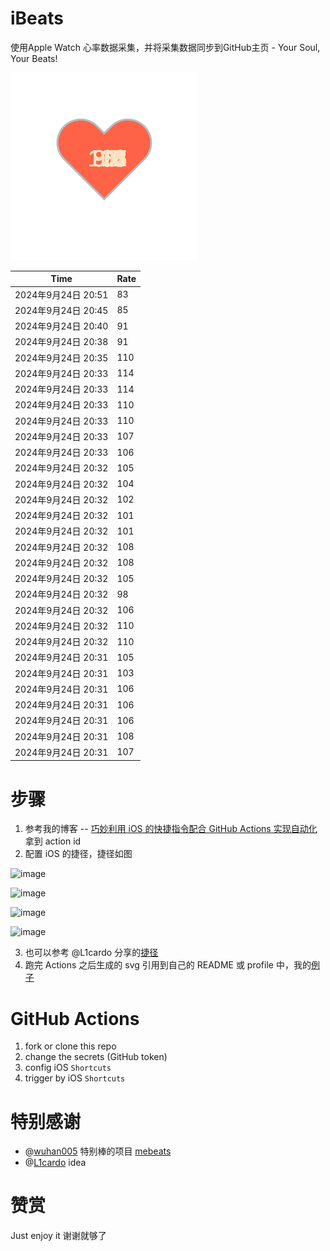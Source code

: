 # iBeats
使用Apple Watch 心率数据采集，并将采集数据同步到GitHub主页 - Your Soul, Your Beats!

![](./files/heart.svg)

<!--START_SECTION:my_heart_rate-->
| Time | Rate | 
 | ---- | ---- | 
| 2024年9月24日 20:51 | 83 |
| 2024年9月24日 20:45 | 85 |
| 2024年9月24日 20:40 | 91 |
| 2024年9月24日 20:38 | 91 |
| 2024年9月24日 20:35 | 110 |
| 2024年9月24日 20:33 | 114 |
| 2024年9月24日 20:33 | 114 |
| 2024年9月24日 20:33 | 110 |
| 2024年9月24日 20:33 | 110 |
| 2024年9月24日 20:33 | 107 |
| 2024年9月24日 20:33 | 106 |
| 2024年9月24日 20:32 | 105 |
| 2024年9月24日 20:32 | 104 |
| 2024年9月24日 20:32 | 102 |
| 2024年9月24日 20:32 | 101 |
| 2024年9月24日 20:32 | 101 |
| 2024年9月24日 20:32 | 108 |
| 2024年9月24日 20:32 | 108 |
| 2024年9月24日 20:32 | 105 |
| 2024年9月24日 20:32 | 98 |
| 2024年9月24日 20:32 | 106 |
| 2024年9月24日 20:32 | 110 |
| 2024年9月24日 20:32 | 110 |
| 2024年9月24日 20:31 | 105 |
| 2024年9月24日 20:31 | 103 |
| 2024年9月24日 20:31 | 106 |
| 2024年9月24日 20:31 | 106 |
| 2024年9月24日 20:31 | 106 |
| 2024年9月24日 20:31 | 108 |
| 2024年9月24日 20:31 | 107 |

<!--END_SECTION:my_heart_rate-->

# 步骤
1. 参考我的博客 -- [巧妙利用 iOS 的快捷指令配合 GitHub Actions 实现自动化](https://github.com/yihong0618/gitblog/issues/198) 拿到 action id
2. 配置 iOS 的捷径，捷径如图

![image](https://user-images.githubusercontent.com/15976103/122154218-0db0b480-ce97-11eb-93bb-5aec07c558dc.png)

![image](https://user-images.githubusercontent.com/15976103/122154236-186b4980-ce97-11eb-8e4b-70551a0391ae.png)

![image](https://user-images.githubusercontent.com/15976103/122154268-2d47dd00-ce97-11eb-902e-3acf292265a9.png)

![image](https://user-images.githubusercontent.com/15976103/122174055-fa144680-ceb4-11eb-9be2-3eb83cd516f7.png)

3. 也可以参考 @L1cardo 分享的[捷径](https://www.icloud.com/shortcuts/6ab6047b459c41ad822ad6b94b1c03d4)
4. 跑完 Actions 之后生成的 svg 引用到自己的 README 或 profile 中，我的[例子](https://github.com/yihong0618) 

# GitHub Actions

1. fork or clone this repo
2. change the secrets (GitHub token)
3. config iOS `Shortcuts` 
4. trigger by iOS `Shortcuts`

# 特别感谢
- @[wuhan005](https://github.com/wuhan005) 特别棒的项目 [mebeats](https://github.com/wuhan005/mebeats)
- @[L1cardo](https://github.com/L1cardo) idea

# 赞赏
Just enjoy it
谢谢就够了
